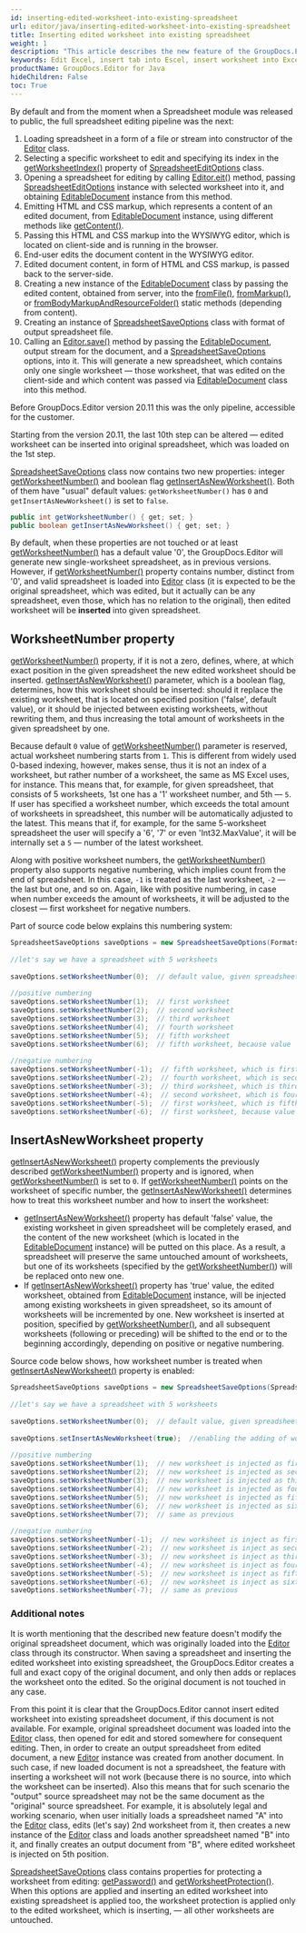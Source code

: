 ```yaml
---
id: inserting-edited-worksheet-into-existing-spreadsheet
url: editor/java/inserting-edited-worksheet-into-existing-spreadsheet
title: Inserting edited worksheet into existing spreadsheet
weight: 1
description: "This article describes the new feature of the GroupDocs.Editor for java version 20.11 - inserting an edited worksheet into existing spreadsheet"
keywords: Edit Excel, insert tab into Escel, insert worksheet into Excel, insert worksheet into spreadsheet
productName: GroupDocs.Editor for Java
hideChildren: False
toc: True
---
```

By default and from the moment when a Spreadsheet module was released to public, the full spreadsheet editing pipeline was the next:

1. Loading spreadsheet in a form of a file or stream into constructor of the [Editor](https://apireference.groupdocs.com/editor/java/com.groupdocs.editor/Editor) class.
2. Selecting a specific worksheet to edit and specifying its index in the [getWorksheetIndex()](https://apireference.groupdocs.com/editor/java/com.groupdocs.editor.options/SpreadsheetEditOptions#getWorksheetIndex()) property of [SpreadsheetEditOptions](https://apireference.groupdocs.com/editor/java/com.groupdocs.editor.options/SpreadsheetEditOptions) class.
3. Opening a spreadsheet for editing by calling [Editor.eit()](https://apireference.groupdocs.com/editor/java/com.groupdocs.editor/Editor#edit()) method, passing [SpreadsheetEditOptions](https://apireference.groupdocs.com/editor/java/com.groupdocs.editor.options/SpreadsheetEditOptions) instance with selected worksheet into it, and obtaining [EditableDocument](https://apireference.groupdocs.com/editor/java/com.groupdocs.editor/EditableDocument) instance from this method.
4. Emitting HTML and CSS markup, which represents a content of an edited document, from [EditableDocument](https://apireference.groupdocs.com/editor/java/com.groupdocs.editor/EditableDocument) instance, using different methods like [getContent()](https://apireference.groupdocs.com/editor/java/com.groupdocs.editor/EditableDocument#getContent()).
5. Passing this HTML and CSS markup into the WYSIWYG editor, which is located on client-side and is running in the browser.
6. End-user edits the document content in the WYSIWYG editor.
7. Edited document content, in form of HTML and CSS markup, is passed back to the server-side.
8. Creating a new instance of the [EditableDocument](https://apireference.groupdocs.com/editor/java/com.groupdocs.editor/EditableDocument) class by passing the edited content, obtained from server, into the [fromFile()](https://apireference.groupdocs.com/editor/java/com.groupdocs.editor/EditableDocument#fromFile(java.lang.String,%20java.lang.String)), [fromMarkup()](https://apireference.groupdocs.com/editor/java/com.groupdocs.editor/EditableDocument#fromMarkup(java.lang.String,%20java.util.List)), or [fromBodyMarkupAndResourceFolder()](https://apireference.groupdocs.com/editor/java/com.groupdocs.editor/EditableDocument#fromBodyMarkupAndResourceFolder(java.lang.String,%20java.lang.String)) static methods (depending from content).
9. Creating an instance of [SpreadsheetSaveOptions](https://apireference.groupdocs.com/editor/java/com.groupdocs.editor.options/SpreadsheetSaveOptions) class with format of output spreadsheet file.
10. Calling an [Editor.save()](https://apireference.groupdocs.com/editor/java/com.groupdocs.editor/Editor#save(com.groupdocs.editor.EditableDocument,%20java.io.OutputStream,%20com.groupdocs.editor.options.ISaveOptions)) method by passing the [EditableDocument](https://apireference.groupdocs.com/editor/java/com.groupdocs.editor/EditableDocument), output stream for the document, and a [SpreadsheetSaveOptions](https://apireference.groupdocs.com/editor/java/com.groupdocs.editor.options/SpreadsheetSaveOptions) options, into it. This will generate a new spreadsheet, which contains only one single worksheet — those worksheet, that was edited on the client-side and which content was passed via [EditableDocument](https://apireference.groupdocs.com/editor/java/com.groupdocs.editor/EditableDocument) class into this method.

Before GroupDocs.Editor version 20.11 this was the only pipeline, accessible for the customer.

Starting from the version 20.11, the last 10th step can be altered — edited worksheet can be inserted into original spreadsheet, which was loaded on the 1st step.

[SpreadsheetSaveOptions](https://apireference.groupdocs.com/editor/java/com.groupdocs.editor.options/SpreadsheetSaveOptions) class now contains two new properties: integer [getWorksheetNumber()](https://apireference.groupdocs.com/editor/java/com.groupdocs.editor.options/SpreadsheetSaveOptions#getWorksheetNumber()) and boolean flag [getInsertAsNewWorksheet()](https://apireference.groupdocs.com/editor/java/com.groupdocs.editor.options/SpreadsheetSaveOptions#getInsertAsNewWorksheet()). Both of them have "usual" default values: `getWorksheetNumber()` has `0` and `getInsertAsNewWorksheet()` is set to `false`.

```java
public int getWorksheetNumber() { get; set; }
public boolean getInsertAsNewWorksheet() { get; set; }
```

By default, when these properties are not touched or at least [getWorksheetNumber()](https://apireference.groupdocs.com/editor/java/com.groupdocs.editor.options/SpreadsheetSaveOptions#getWorksheetNumber()) has a default value '0', the GroupDocs.Editor will generate new single-worksheet spreadsheet, as in previous versions. However, if [getWorksheetNumber()](https://apireference.groupdocs.com/editor/java/com.groupdocs.editor.options/SpreadsheetSaveOptions#getWorksheetNumber()) property contains number, distinct from '0', and valid spreadsheet is loaded into [Editor](https://apireference.groupdocs.com/editor/java/com.groupdocs.editor/Editor) class (it is expected to be the original spreadsheet, which was edited, but it actually can be any spreadsheet, even those, which has no relation to the original), then edited worksheet will be **inserted** into given spreadsheet.

## WorksheetNumber property

[getWorksheetNumber()](https://apireference.groupdocs.com/editor/java/com.groupdocs.editor.options/SpreadsheetSaveOptions#getWorksheetNumber()) property, if it is not a zero, defines, where, at which exact position in the given spreadsheet the new edited worksheet should be inserted. [getInsertAsNewWorksheet()](https://apireference.groupdocs.com/editor/java/com.groupdocs.editor.options/SpreadsheetSaveOptions#getInsertAsNewWorksheet()) parameter, which is a boolean flag, determines, how this worksheet should be inserted: should it replace the existing worksheet, that is located on specified position ('false', default value), or it should be injected between existing worksheets, without rewriting them, and thus increasing the total amount of worksheets in the given spreadsheet by one.

Because default `0` value of [getWorksheetNumber()](https://apireference.groupdocs.com/editor/java/com.groupdocs.editor.options/SpreadsheetSaveOptions#getWorksheetNumber()) parameter is reserved, actual worksheet numbering starts from `1`. This is different from widely used 0-based indexing, however, makes sense, thus it is not an index of a worksheet, but rather number of a worksheet, the same as MS Excel uses, for instance. This means that, for example, for given spreadsheet, that consists of 5 worksheets, 1st one has a '1' worksheet number, and 5th — `5`. If user has specified a worksheet number, which exceeds the total amount of worksheets in spreadsheet, this number will be automatically adjusted to the latest. This means that if, for example, for the same 5-worksheet spreadsheet the user will specify a '6', '7' or even 'Int32.MaxValue', it will be internally set a `5` — number of the latest worksheet.

Along with positive worksheet numbers, the [getWorksheetNumber()](https://apireference.groupdocs.com/editor/java/com.groupdocs.editor.options/SpreadsheetSaveOptions#getWorksheetNumber()) property also supports negative numbering, which implies count from the end of spreadsheet. In this case, `-1` is treated as the last worksheet, `-2` — the last but one, and so on. Again, like with positive numbering, in case when number exceeds the amount of worksheets, it will be adjusted to the closest — first worksheet for negative numbers.

Part of source code below explains this numbering system:

```java
SpreadsheetSaveOptions saveOptions = new SpreadsheetSaveOptions(Formats.SpreadsheetFormats.Xlsx)
  
//let's say we have a spreadsheet with 5 worksheets
  
saveOptions.setWorksheetNumber(0);  // default value, given spreadsheet will be ignored and new will be created
  
//positive numbering
saveOptions.setWorksheetNumber(1);  // first worksheet
saveOptions.setWorksheetNumber(2);  // second worksheet
saveOptions.setWorksheetNumber(3);  // third worksheet
saveOptions.setWorksheetNumber(4);  // fourth worksheet
saveOptions.setWorksheetNumber(5);  // fifth worksheet
saveOptions.setWorksheetNumber(6);  // fifth worksheet, because value '6' exceeds the worksheets amount '5' and thus is adjusted to the closest
  
//negative numbering
saveOptions.setWorksheetNumber(-1);  // fifth worksheet, which is first from end (last)
saveOptions.setWorksheetNumber(-2);  // fourth worksheet, which is second from end (last but one)
saveOptions.setWorksheetNumber(-3);  // third worksheet, which is third from end
saveOptions.setWorksheetNumber(-4);  // second worksheet, which is fourth from end
saveOptions.setWorksheetNumber(-5);  // first worksheet, which is fifth from end
saveOptions.setWorksheetNumber(-6);  // first worksheet, because value '-6' exceeds the worksheets amount '5' and thus is adjusted to the closest
```

## InsertAsNewWorksheet property

[getInsertAsNewWorksheet()](https://apireference.groupdocs.com/editor/java/com.groupdocs.editor.options/SpreadsheetSaveOptions#getInsertAsNewWorksheet())  property complements the previously described [getWorksheetNumber()](https://apireference.groupdocs.com/editor/java/com.groupdocs.editor.options/SpreadsheetSaveOptions#getWorksheetNumber()) property and is ignored, when [getWorksheetNumber()](https://apireference.groupdocs.com/editor/java/com.groupdocs.editor.options/SpreadsheetSaveOptions#getWorksheetNumber()) is set to `0`. If [getWorksheetNumber()](https://apireference.groupdocs.com/editor/java/com.groupdocs.editor.options/SpreadsheetSaveOptions#getWorksheetNumber()) points on the worksheet of specific number, the [getInsertAsNewWorksheet()](https://apireference.groupdocs.com/editor/java/com.groupdocs.editor.options/SpreadsheetSaveOptions#getInsertAsNewWorksheet()) determines how to treat this worksheet number and how to insert the worksheet:

* [getInsertAsNewWorksheet()](https://apireference.groupdocs.com/editor/java/com.groupdocs.editor.options/SpreadsheetSaveOptions#getInsertAsNewWorksheet()) property has default 'false' value, the existing worksheet in given spreadsheet will be completely erased, and the content of the new worksheet (which is located in the [EditableDocument](https://apireference.groupdocs.com/editor/java/com.groupdocs.editor/EditableDocument) instance) will be putted on this place. As a result, a spreadsheet will preserve the same untouched amount of worksheets, but one of its worksheets (specified by the [getWorksheetNumber()](https://apireference.groupdocs.com/editor/java/com.groupdocs.editor.options/SpreadsheetSaveOptions#getWorksheetNumber())) will be replaced onto new one.
* If [getInsertAsNewWorksheet()](https://apireference.groupdocs.com/editor/java/com.groupdocs.editor.options/SpreadsheetSaveOptions#getInsertAsNewWorksheet()) property has 'true' value, the edited worksheet, obtained from [EditableDocument](https://apireference.groupdocs.com/editor/java/com.groupdocs.editor/EditableDocument) instance, will be injected among existing worksheets in given spreadsheet, so its amount of worksheets will be incremented by one. New worksheet is inserted at position, specified by [getWorksheetNumber()](https://apireference.groupdocs.com/editor/java/com.groupdocs.editor.options/SpreadsheetSaveOptions#getWorksheetNumber()), and all subsequent worksheets (following or preceding) will be shifted to the end or to the beginning accordingly, depending on positive or negative numbering.

Source code below shows, how worksheet number is treated when [getInsertAsNewWorksheet()](https://apireference.groupdocs.com/editor/java/com.groupdocs.editor.options/SpreadsheetSaveOptions#getInsertAsNewWorksheet()) property is enabled:

```java
SpreadsheetSaveOptions saveOptions = new SpreadsheetSaveOptions(SpreadsheetFormats.Xlsx)
  
//let's say we have a spreadsheet with 5 worksheets
  
saveOptions.setWorksheetNumber(0);  // default value, given spreadsheet will be ignored, as well as InsertAsNewWorksheet
  
saveOptions.setInsertAsNewWorksheet(true);  //enabling the adding of worksheet instead of replacing
  
//positive numbering
saveOptions.setWorksheetNumber(1);  // new worksheet is injected as first, while all following (including 'old' 1st) are shifting to the end
saveOptions.setWorksheetNumber(2);  // new worksheet is injected as second, while 2nd, 3rh, 4th and 5th are shifting to the end
saveOptions.setWorksheetNumber(3);  // new worksheet is injected as third, while 3rh, 4th and 5th are shifting to the end
saveOptions.setWorksheetNumber(4);  // new worksheet is injected as fourth, while 4th and 5th are shifting to the end
saveOptions.setWorksheetNumber(5);  // new worksheet is injected as fifth, while 5th is shifting to the end and becomes 6th
saveOptions.setWorksheetNumber(6);  // new worksheet is injected as sixth, it already becomes the latest, none of existing worksheets are shifting to the end
saveOptions.setWorksheetNumber(7);  // same as previous
  
//negative numbering
saveOptions.setWorksheetNumber(-1);  // new worksheet is inject as first from end (it becomes sixth if starting from beginning), none of existing worksheets are shifting to the end
saveOptions.setWorksheetNumber(-2);  // new worksheet is inject as second from end (it becomes fifth if starting from beginning), following single worksheet is shifting to the end
saveOptions.setWorksheetNumber(-3);  // new worksheet is inject as third from end (it becomes fourth if starting from beginning), two following worksheets are shifting to the end
saveOptions.setWorksheetNumber(-4);  // new worksheet is inject as fourth from end (it becomes third if starting from beginning), three following worksheets are shifting to the end
saveOptions.setWorksheetNumber(-5);  // new worksheet is inject as fifth from end (it becomes second if starting from beginning), four following worksheets are shifting to the end
saveOptions.setWorksheetNumber(-6);  // new worksheet is inject as sixth from end (it becomes first if starting from beginning), five following worksheets are shifting to the end
saveOptions.setWorksheetNumber(-7);  // same as previous
```

### Additional notes

It is worth mentioning that the described new feature doesn't modify the original spreadsheet document, which was originally loaded into the [Editor](https://apireference.groupdocs.com/editor/java/com.groupdocs.editor/Editor) class through its constructor. When saving a spreadsheet and inserting the edited worksheet into existing spreadsheet, the GroupDocs.Editor creates a full and exact copy of the original document, and only then adds or replaces the worksheet onto the edited. So the original document is not touched in any case.

From this point it is clear that the GroupDocs.Editor cannot insert edited worksheet into existing spreadsheet document, if this document is not available. For example, original spreadsheet document was loaded into the [Editor](https://apireference.groupdocs.com/editor/java/com.groupdocs.editor/Editor) class, then opened for edit and stored somewhere for consequent editing. Then, in order to create an output spreadsheet from edited document, a new [Editor](https://apireference.groupdocs.com/editor/java/com.groupdocs.editor/Editor) instance was created from another document. In such case, if new loaded document is not a spreadsheet, the feature with inserting a worksheet will not work (because there is no source, into which the worksheet can be inserted). Also this means that for such scenario the "output" source spreadsheet may not be the same document as the "original" source spreadsheet. For example, it is absolutely legal and working scenario, when user initially loads a spreadsheet named "A" into the [Editor](https://apireference.groupdocs.com/editor/java/com.groupdocs.editor/Editor) class, edits (let's say) 2nd worksheet from it, then creates a new instance of the [Editor](https://apireference.groupdocs.com/editor/java/com.groupdocs.editor/Editor) class and loads another spreadsheet named "B" into it, and finally creates an output document from "B", where edited worksheet is injected on 5th position.

[SpreadsheetSaveOptions](https://apireference.groupdocs.com/editor/java/com.groupdocs.editor.options/SpreadsheetSaveOptions) class contains properties for protecting a worksheet from editing: [getPassword()](https://apireference.groupdocs.com/editor/java/com.groupdocs.editor.options/SpreadsheetSaveOptions#getPassword()) and [getWorksheetProtection()](https://apireference.groupdocs.com/editor/java/com.groupdocs.editor.options/SpreadsheetSaveOptions#getWorksheetNumber()). When this options are applied and inserting an edited worksheet into existing spreadsheet is applied too, the worksheet protection is applied only to the edited worksheet, which is inserting, — all other worksheets are untouched.
